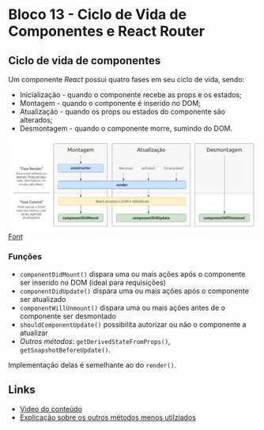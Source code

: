 # Bloco 13 - Ciclo de Vida de Componentes e React Router

## Ciclo de vida de componentes

Um componente *React* possui quatro fases em seu ciclo de vida, sendo:
- Inicialização - quando o componente recebe as props e os estados;
- Montagem - quando o componente é inserido no DOM;
- Atualização - quando os props ou estados do componente são alterados;
- Desmontagem - quando o componente morre, sumindo do DOM.

![Lifecycle Methods Diagram](./ReactLifecycleDiagram.png)
[Font](https://projects.wojtekmaj.pl/react-lifecycle-methods-diagram/)

### Funções

- `componentDidMount()` dispara uma ou mais ações após o componente ser inserido no DOM (ideal para requisições) 
- `componentDidUpdate()` dispara uma ou mais ações após o componente ser atualizado
- `componentWillUnmount()` dispara uma ou mais ações antes de o componente ser desmontado
- `shouldComponentUpdate()` possibilita autorizar ou não o componente a atualizar
- *Outros métodos*: `getDerivedStateFromProps()`, `getSnapshotBeforeUpdate()`.

Implementação delas é semelhante ao do `render()`.

## Links

- [Video do conteúdo](https://www.youtube.com/watch?v=m_mtV4YaI8c)
- [Explicação sobre os outros métodos menos utilziados](https://pt-br.reactjs.org/docs/react-component.html#static-getderivedstatefromprops)